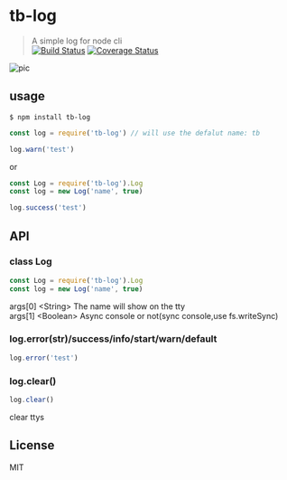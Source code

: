 # tb-log
> A simple log for node cli  
[![Build Status](https://travis-ci.org/xtx1130/tb-log.svg?branch=master)](https://travis-ci.org/xtx1130/tb-log)
[![Coverage Status](https://coveralls.io/repos/github/xtx1130/tb-log/badge.svg?branch=master)](https://coveralls.io/github/xtx1130/tb-log?branch=master)  

![pic](https://raw.githubusercontent.com/xtx1130/blog/master/images/expression/tb-log.png)
## usage
```shell
$ npm install tb-log
```

```js
const log = require('tb-log') // will use the defalut name: tb

log.warn('test')
```
or
```js
const Log = require('tb-log').Log
const log = new Log('name', true)

log.success('test')
```

## API

### class Log
```js
const Log = require('tb-log').Log
const log = new Log('name', true)
```
args[0] &lt;String&gt; The name will show on the tty  
args[1] &lt;Boolean&gt; Async console or not(sync console,use fs.writeSync) 

### log.error(str)/success/info/start/warn/default
```js
log.error('test')
```

### log.clear()
```js
log.clear()
```
clear ttys

## License

MIT